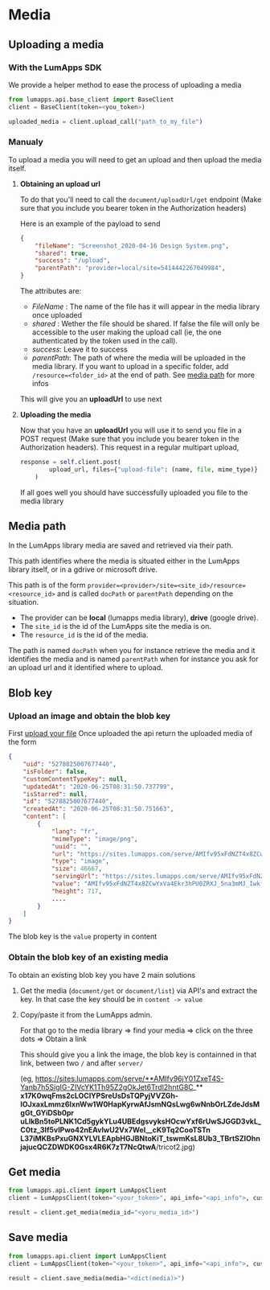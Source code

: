 # Media

## Uploading a media

### With the LumApps SDK

We provide a helper method to ease the process of uploading a media

```python
from lumapps.api.base_client import BaseClient
client = BaseClient(token=<you_token>)

uploaded_media = client.upload_call("path_to_my_file")
```

### Manualy

To upload a media you will need to get an upload and then upload the media itself.

1. **Obtaining an upload url**

    To do that you'll need to call the `document/uploadUrl/get` endpoint (Make sure that you include you bearer token in the Authorization headers)

    Here is an example of the payload to send

    ```json
    {
        "fileName": "Screenshot_2020-04-16 Design System.png",
        "shared": true,
        "success": "/upload",
        "parentPath": "provider=local/site=5414442267049984",
    }
    ```
    The attributes are:

    * *FileName* : The name of the file has it will appear in the media library once uploaded
    * *shared* : Wether the file should be shared. If false the file will only be accessible to the user making the upload call (ie, the one authenticated by the token used in the call).
    * *success*: Leave it to success
    * *parentPath*: The path of where the media will be uploaded in the media library. If you want to upload in a specific folder, add `/resource=<folder_id>` at the end of path. See [media path](#Media-path) for more infos

    This will give you an **uploadUrl** to use next

2. **Uploading the media**

    Now that you have an **uploadUrl** you will use it to send you file in a POST request (Make sure that you include you bearer token in the Authorization headers). This request in a regular multipart upload,

    ```python
    response = self.client.post(
            upload_url, files={"upload-file": (name, file, mime_type)}
        )
    ```

    If all goes well you should have successfully uploaded you file to the media library


## Media path

In the LumApps library media are saved and retrieved via their path.

This path identifies where the media is situated either in the LumApps library itself, or in a gdrive or microsoft drive.

This path is of the form `provider=<provider>/site=<site_id>/resource=<resource_id>` and is called `docPath` or `parentPath` depending on the situation.

* The provider can be **local** (lumapps media library), **drive** (google drive).
* The `site_id` is the id of the LumApps site the media is on.
* The `resource_id` is the id of the media.

The path is named `docPath` when you for instance retrieve the media and it identifies the media and is named `parentPath` when for instance you ask for an upload url and it identified where to upload.

## Blob key

### Upload an image and obtain the blob key

First [upload your file](#Uploading-a-media)
Once uploaded the api return the uploaded media of the form

```json
{
    "uid": "5278825007677440",
    "isFolder": false,
    "customContentTypeKey": null,
    "updatedAt": "2020-06-25T08:31:50.737799",
    "isStarred": null,
    "id": "5278825007677440",
    "createdAt": "2020-06-25T08:31:50.751663",
    "content": [
        {
            "lang": "fr",
            "mimeType": "image/png",
            "uuid": "",
            "url": "https://sites.lumapps.com/serve/AMIfv95xFdNZT4x8ZCwYxVa4Ekr3hPU0ZRXJ_5na3mMJ_IwkfRW0-Vu-jY8DgPncGSq2UcAH-O_BnktwDOduHBccB8IgOCUQkoFv3WIzMH9FEOQVaX5uj7SA0BsdjPFdnqYKcOMRz4KPyBUPq66pXc3OpX3rycTxwQ/",
            "type": "image",
            "size": 46667,
            "servingUrl": "https://sites.lumapps.com/serve/AMIfv95xFdNZT4x8ZCwYxVa4Ekr3hPU0ZRXJ_5na3mMJ_IwkfRW0-Vu-jY8DgPncGSq2UcAH-O_BnktwDOduHBccB8IgOCUQkoFv3WIzMH9FEOQVaX5uj7SA0BsdjPFdnqYKcOMRz4KPyBUPq66pXc3OpX3rycTxwQ/",
            "value": "AMIfv95xFdNZT4x8ZCwYxVa4Ekr3hPU0ZRXJ_5na3mMJ_IwkfRW0-Vu-jY8DgPncGSq2UcAH-O_BnktwDOduHBccB8IgOCUQkoFv3WIzMH9FEOQVaX5uj7SA0BsdjPFdnqYKcOMRz4KPyBUPq66pXc3OpX3rycTxwQ",
            "height": 717,
            ....
        }
    ]
}
```

The blob key is the `value` property in content

### Obtain the blob key of an existing media

To obtain an existing blob key you have 2 main solutions

1. Get the media (`document/get` or `document/list`) via API's and extract the key. In that case the key should be in `content -> value`

2. Copy/paste it from the LumApps admin.

    For that go to the media library => find your media => click on the three dots => Obtain a link

    This should give you a link the image, the blob key is containned in that link, between two `/` and after `server/`

    (eg, https://sites.lumapps.com/serve/**AMIfv96jY01ZxeT4S-Yanb7h5SigIG-ZIVcYK1Th95Z2gOkJet6Trdl2hntG8C_**
    **x17K0wqFms2cLOCIYPSreUsDsTQPyjVVZGh-IOJxaxLmmz6IxnWw1W0HapKyrwAfJsmNQsLwg6wNnbOrLZdeJdsMgGt_GYiDSb0pr**
    **uLlkBn5toPLNK1Cd5gykYLu4UBEdgsvyksHOcwYxf6rUwSJGGD3vkL_C0tz_3If5vIPwo42nEAvIwU2Vx7WeI__cK9Tq2CooTSTn**
    **L37iMKBsPxuGNXYLVLEApbHGJBNtoKiT_tswmKsL8Ub3_TBrtSZIOhnjajucQCZDWDK0Gsx4R6K7zT7NcQtwA**/tricot2.jpg)

## Get media

```python
from lumapps.api.client import LumAppsClient
client = LumAppsClient(token="<your_token>", api_info="<api_info">, customer_id="<customer_id>", instance_id="<instance_id>")

result = client.get_media(media_id="<yoru_media_id>")
```

## Save media

```python
from lumapps.api.client import LumAppsClient
client = LumAppsClient(token="<your_token>", api_info="<api_info">, customer_id="<customer_id>", instance_id="<instance_id>")

result = client.save_media(media="<dict(media)>")
```
